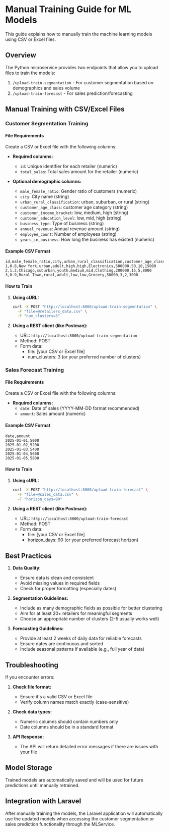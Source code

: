 # Manual Training Guide for ML Models

This guide explains how to manually train the machine learning models using CSV or Excel files.

## Overview

The Python microservice provides two endpoints that allow you to upload files to train the models:

1. `/upload-train-segmentation` - For customer segmentation based on demographics and sales volume
2. `/upload-train-forecast` - For sales prediction/forecasting

## Manual Training with CSV/Excel Files

### Customer Segmentation Training

#### File Requirements

Create a CSV or Excel file with the following columns:

- **Required columns:**
  - `id`: Unique identifier for each retailer (numeric)
  - `total_sales`: Total sales amount for the retailer (numeric)

- **Optional demographic columns:**
  - `male_female_ratio`: Gender ratio of customers (numeric)
  - `city`: City name (string)
  - `urban_rural_classification`: urban, suburban, or rural (string)
  - `customer_age_class`: customer age category (string)
  - `customer_income_bracket`: low, medium, high (string)
  - `customer_education_level`: low, mid, high (string)
  - `business_type`: Type of business (string)
  - `annual_revenue`: Annual revenue amount (string)
  - `employee_count`: Number of employees (string)
  - `years_in_business`: How long the business has existed (numeric)

#### Example CSV Format

```csv
id,male_female_ratio,city,urban_rural_classification,customer_age_class,customer_income_bracket,customer_education_level,business_type,annual_revenue,employee_count,years_in_business,total_sales
1,0.8,New York,urban,adult,high,high,Electronics,500000,50,10,15000
2,1.2,Chicago,suburban,youth,medium,mid,Clothing,200000,15,5,8000
3,0.9,Rural Town,rural,adult,low,low,Grocery,50000,3,2,3000
```

#### How to Train

1. **Using cURL:**

   ```bash
   curl -X POST "http://localhost:8000/upload-train-segmentation" \
     -F "file=@retailers_data.csv" \
     -F "num_clusters=3"
   ```

2. **Using a REST client (like Postman):**
   - URL: `http://localhost:8000/upload-train-segmentation`
   - Method: POST
   - Form data:
     - file: [your CSV or Excel file]
     - num_clusters: 3 (or your preferred number of clusters)

### Sales Forecast Training

#### File Requirements

Create a CSV or Excel file with the following columns:

- **Required columns:**
  - `date`: Date of sales (YYYY-MM-DD format recommended)
  - `amount`: Sales amount (numeric)

#### Example CSV Format

```csv
date,amount
2025-01-01,5000
2025-01-02,5200
2025-01-03,5400
2025-01-04,5600
2025-01-05,5800
```

#### How to Train

1. **Using cURL:**

   ```bash
   curl -X POST "http://localhost:8000/upload-train-forecast" \
     -F "file=@sales_data.csv" \
     -F "horizon_days=90"
   ```

2. **Using a REST client (like Postman):**
   - URL: `http://localhost:8000/upload-train-forecast`
   - Method: POST
   - Form data:
     - file: [your CSV or Excel file]
     - horizon_days: 90 (or your preferred forecast horizon)

## Best Practices

1. **Data Quality:**
   - Ensure data is clean and consistent
   - Avoid missing values in required fields
   - Check for proper formatting (especially dates)

2. **Segmentation Guidelines:**
   - Include as many demographic fields as possible for better clustering
   - Aim for at least 20+ retailers for meaningful segments
   - Choose an appropriate number of clusters (2-5 usually works well)

3. **Forecasting Guidelines:**
   - Provide at least 2 weeks of daily data for reliable forecasts
   - Ensure dates are continuous and sorted
   - Include seasonal patterns if available (e.g., full year of data)

## Troubleshooting

If you encounter errors:

1. **Check file format:**
   - Ensure it's a valid CSV or Excel file
   - Verify column names match exactly (case-sensitive)

2. **Check data types:**
   - Numeric columns should contain numbers only
   - Date columns should be in a standard format

3. **API Response:**
   - The API will return detailed error messages if there are issues with your file

## Model Storage

Trained models are automatically saved and will be used for future predictions until manually retrained.

## Integration with Laravel

After manually training the models, the Laravel application will automatically use the updated models when accessing the customer segmentation or sales prediction functionality through the MLService.
